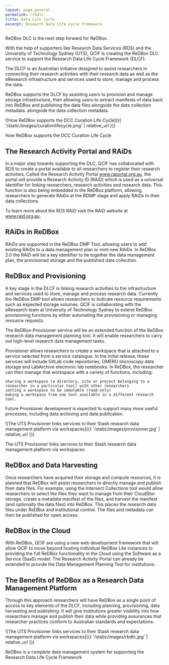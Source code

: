 ```yaml
---
layout: page_general
permalink: /rbdlc
title: Data Life Cycle
excerpt: Research Data Life Cycle Framework
---
```



ReDBox DLC is the next step forward for ReDBox.

With the help of supporters like Research Data Services (RDS) and the University of Technology Sydney (UTS), 
QCIF is creating the ReDBox DLC service to support the Research Data Life Cycle Framework (DLCF).

The DLCF is an Australian initiative designed to assist researchers in connecting their research activities with 
their research data as well as the eResearch infrastructure and services used to store, manage and process the data.

ReDBox supports the DLCF by assisting users to provision and manage storage infrastructure,
then allowing users to extract manifests of data back into ReDBox and publishing the data files 
alongside the data collection metadata.
alongside the data collection metadata.

![How ReDBox supports the DCC Curation Life Cycle]({{ '/static/images/curationlifecycle.png' | relative_url }})

How ReDBox supports the DCC Curation Life Cycle

## The Research Activity Portal and RAiDs

In a major step towards supporting the DLC, QCIF has collaborated with RDS to create a portal available to all 
researchers to register their research activities. Called the Research Activity Portal www.raportal.org.au, the 
portal will provide a Research Activity ID (RAiD) which is used as a universal identifier for linking researchers, 
research activities and research data. This function is also being embedded in the ReDBox platform, 
allowing researchers to generate RAiDs at the RDMP stage and apply RAiDs to their data collections.

To learn more about the RDS RAiD visit the RAiD website at www.raid.org.au.

## RAiDs in ReDBox

RAiDs are supported in the ReDBox DMP Tool, allowing users to add existing RAiDs to a data management plan or 
mint new RAiDs. In ReDBox 2.0 the RAiD will be a key identifier to tie together the data management plan, 
the provisioned storage and the published data collection.

## ReDBox and Provisioning

A key stage in the DLCF is linking research activities to the infrastructure and services used to store, manage and 
process research data. Currently the ReDBox DMP tool allows researchers to indicate resource requirements such as 
expected storage volumes. QCIF is collaborating with the eResearch team at University of Technology Sydney to extend 
ReDBox provisioning functions by either automating the provisioning or managing resource requests.

The ReDBox-Provisioner service will be an extended function of the ReDBox research data management planning tool.
It will enable researchers to carry out high-level research data management tasks.

Provisioner allows researchers to create a workspace that is attached to a service selected from a service catalogue.
In the initial release, these services will include GitLab code repositories, OMERO microscopy data storage and 
LabArchive electronic lab notebooks. In ReDBox, the researcher can then manage that workspace with a variety of 
functions, including:

    sharing a workspace (a directory, site or project belonging to a researcher in a particular tool) with other researchers
    setting a workspace to be immutable (read-only)
    making a workspace from one tool available in a different research tool.

Future Provisioner development is expected to support many more useful processes, including data archiving 
and data publication.

![The UTS Provisioner links services to their Stash research data management platform via workspaces]({{ '/static/images/provisioner.jpg' | relative_url }})

The UTS Provisioner links services to their Stash research data management platform via workspaces

## ReDBox and Data Harvesting

Once researchers have acquired their storage and compute resources, it is planned that ReDBox will assist 
researchers to directly manage and publish their data files. For example, using the Intersect Collections tool 
would allow researchers to select the files they want to manage from their CloudStor storage, create a metadata 
manifest of the files, and harvest the manifest (and optionally the data files) into ReDBox. This places the 
research data files under ReDBox and institutional control. The files and metadata can then be published for 
open access.

## ReDBox in the Cloud

With ReDBox, QCIF are using a new web development framework that will allow QCIF to move beyond hosting individual
ReDBox Lite instances to providing the full ReDBox functionality in the Cloud using the Software as a Service (SaaS)
model. The Research Activity Portal can already be extended to provide the Data Management Planning Tool for institutions.

## The Benefits of ReDBox as a Research Data Management Platform

Through this approach researchers will have ReDBox as a single point of access to key elements of the DLCF, 
including planning, provisioning, data harvesting and publishing. It will give institutions greater visibility 
into how researchers manage and publish their data while providing assurances that researcher practices conform
to Australian standards and expectations.

![The UTS Provisioner links services to their Stash research data management platform via workspaces]({{ '/static/images/rbdlc.jpg' | relative_url }})

ReDBox is a complete data management system for supporting the Research Data Life Cycle Framework
